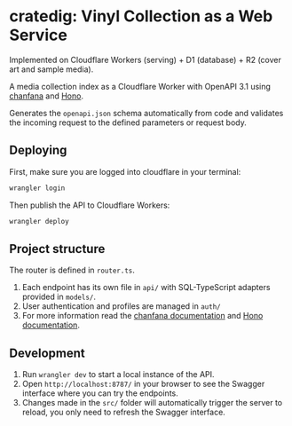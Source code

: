 # **cratedig:** Vinyl Collection as a Web Service

Implemented on Cloudflare Workers (serving) + D1 (database) + R2 (cover art and sample media).

A media collection index as a Cloudflare Worker with OpenAPI 3.1 using
[chanfana](https://github.com/cloudflare/chanfana) and
[Hono](https://github.com/honojs/hono).

Generates the `openapi.json` schema automatically from code and validates the
incoming request to the defined parameters or request body.

## Deploying

First, make sure you are logged into cloudflare in your terminal:

```sh
wrangler login
```

Then publish the API to Cloudflare Workers:

```sh
wrangler deploy
```

## Project structure

The router is defined in `router.ts`.

1. Each endpoint has its own file in `api/` with SQL-TypeScript adapters provided in `models/`.
2. User authentication and profiles are managed in `auth/`
3. For more information read the [chanfana documentation](https://chanfana.pages.dev/) and [Hono documentation](https://hono.dev/docs).

## Development

1. Run `wrangler dev` to start a local instance of the API.
2. Open `http://localhost:8787/` in your browser to see the Swagger interface where you can try the endpoints.
3. Changes made in the `src/` folder will automatically trigger the server to reload,
you only need to refresh the Swagger interface.
